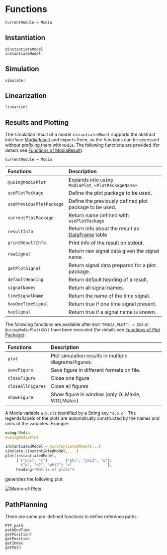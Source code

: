 # Functions

```@meta
CurrentModule = Modia
```


## Instantiation

```@docs
@instantiateModel
instantiateModel
```

## Simulation

```@docs
simulate!
```


## Linearization

```@docs
linearize!
```


## Results and Plotting

The simulation result of a model `instantiatedModel` supports the abstract interface
[ModiaResult](https://modiasim.github.io/ModiaResult.jl/stable/index.html) and
exports them, so the functions can be accessed without prefixing them with `Modia`.
The following functions are provided (for details see 
[Functions of ModiaResult](https://modiasim.github.io/ModiaResult.jl/stable/Functions.html#Functions-of-ModiaResult)):

```@meta
CurrentModule = Modia
```

| Functions                        | Description                                       |
|:---------------------------------|:--------------------------------------------------|
| `@usingModiaPlot`        | Expands into `using ModiaPlot_<PlotPackageName>`          |
| `usePlotPackage`         | Define the plot package to be used.                       |
| `usePreviousPlotPackage` | Define the previously defined plot package to be used.    |
| `currentPlotPackage`     | Return name defined with `usePlotPackage`                 |
| `resultInfo`             | Return info about the result as [DataFrame](https://github.com/JuliaData/DataFrames.jl) table            |
| `printResultInfo`        | Print info of the result on stdout.                       |
| `rawSignal`              | Return raw signal data given the signal name.             |
| `getPlotSignal`          | Return signal data prepared for a plot package.           |
| `defaultHeading`         | Return default heading of a result.                       |
| `signalNames`            | Return all signal names.                                  |
| `timeSignalName`         | Return the name of the time signal.                       |
| `hasOneTimeSignal`       | Return true if one time signal present.                   |
| `hasSignal`              | Return true if a signal name is known.                    |


The following functions are available after `ENV["MODIA_PLOT"] = XXX` or
`@usingModiaPlot(XXX)` have been executed
(for details see 
[Functions of Plot Package](https://modiasim.github.io/ModiaResult.jl/stable/Functions.html#Functions-of-Plot-Package)):


| Functions          | Description                                               |
|:-------------------|:----------------------------------------------------------|
| `plot`             | Plot simulation results in multiple diagrams/figures.     |
| `saveFigure`       | Save figure in different formats on file.                 |
| `closeFigure`      | Close one figure                                          |
| `closeAllFigures`  | Close all figures                                         |
| `showFigure`       | Show figure in window (only GLMakie, WGLMakie)            |


A Modia variable `a.b.c` is identified by a String key `"a.b.c"`.
The legends/labels of the plots are automatically constructed by the
names and units of the variables. Example:

```julia
using Modia
@usingModiaPlot

instantiatedModel = @instantiatedModel(...)
simulate!(instantiatedModel, ...)
plot(instantiatedModel,
     [ ("phi", "r")        ("phi", "phi2", "w");
       ("w", "w2", "phi2") "w"                ],
     heading="Matrix of plots")
```

generates the following plot:

![Matrix-of-Plots](../resources/images/matrix-of-plots.png)


## PathPlanning

There are some pre-defined functions to define reference paths

```@docs
PTP_path
pathEndTime
getPosition!
getPosition
getIndex
getPath
```